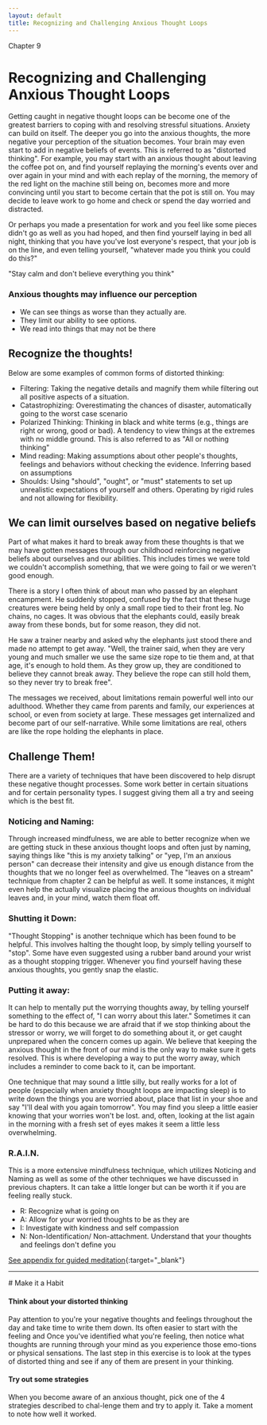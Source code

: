 ```yaml
---
layout: default
title: Recognizing and Challenging Anxious Thought Loops
---
```

<p class="type">Chapter 9</p>

# Recognizing and Challenging Anxious Thought Loops 

Getting caught in negative thought loops can be become one of the greatest barriers to coping with and resolving stressful situations. Anxiety can build on itself. The deeper you go into the anxious thoughts, the more negative your perception of the situation becomes. Your brain may even start to add in negative beliefs of events. This is referred to as "distorted thinking". For example, you may start with an anxious thought about leaving the coffee pot on, and find yourself replaying the morning's events over and over again in your mind and with each replay of the morning, the memory of the red light on the machine still being on, becomes more and more convincing until you start to become certain that the pot is still on. You may decide to leave work to go home and check or spend the day worried and distracted.

Or perhaps you made a presentation for work and you feel like some pieces didn't go as well as you had hoped, and then find yourself laying in bed all night, thinking that you have you've lost everyone's respect, that your job is on the line, and even telling yourself, "whatever made you think you could do this?"

<div class="quote">"Stay calm and don't believe everything you think"</div>

### Anxious thoughts may influence our perception

- We can see things as worse than they actually are.
- They limit our ability to see options.
- We read into things that may not be there

## Recognize the thoughts!
Below are some examples of common forms of distorted thinking:

- Filtering: Taking the negative details and magnify them while filtering out all positive aspects of a situation. 
- Catastrophizing: Overestimating the chances of disaster, automatically going to the worst case scenario 
- Polarized Thinking: Thinking in black and white terms (e.g., things are right or wrong, good or bad). A tendency to view things at the extremes with no middle ground. This is also referred to as "All or nothing thinking"
- Mind reading: Making assumptions about other people's thoughts, feelings and behaviors without checking the evidence. Inferring based on assumptions 
- Shoulds: Using "should", "ought", or "must" statements to set up unrealistic expectations of yourself and others. Operating by rigid rules and not allowing for flexibility.

## We can limit ourselves based on negative beliefs 
Part of what makes it hard to break away from these thoughts is that we may have gotten messages through our childhood reinforcing negative beliefs about ourselves and our abilities. This includes times we were told we couldn't accomplish something, that we were going to fail or we weren't good enough. 

<div class="story">
<p>There is a story I often think of about man who passed by an elephant encampment. He suddenly stopped, confused by the fact that these huge creatures were being held by only a small rope tied to their front leg. No chains, no cages. It was obvious that the elephants could, easily break away from these bonds, but for some reason, they did not.</p>
<p>He saw a trainer nearby and asked why the elephants just stood there and made no attempt to get away. "Well, the trainer said, when they are very young and much smaller we use the same size rope to tie them and, at that age, it's enough to hold them. As they grow up, they are conditioned to believe they cannot break away. They believe the rope can still hold them, so they never try to break free".</p>
<p>The messages we received, about limitations remain powerful well into our adulthood. Whether they came from parents and family, our experiences at school, or even from society at large. These messages get internalized and become part of our self-narrative. While some limitations are real, others are like the rope holding the elephants in place.</p>
</div> 

## Challenge Them!
There are a variety of techniques that have been discovered to help disrupt these negative thought processes. Some work better in certain situations and for certain personality types. I suggest giving them all a try and seeing which is the best fit. 

### Noticing and Naming: 
Through increased mindfulness, we are able to better recognize when we are getting stuck in these anxious thought loops and often just by naming, saying things like "this is my anxiety talking" or "yep, I'm an anxious person" can decrease their intensity and give us enough distance from the thoughts that we no longer feel as overwhelmed. The "leaves on a stream" technique from chapter 2 can be helpful as well. It some instances, it might even help the actually visualize placing the anxious thoughts on individual leaves and, in your mind, watch them float off. 

### Shutting it Down: 
"Thought Stopping" is another technique which has been found to be helpful. This involves halting the thought loop, by simply telling yourself to "stop". Some have even suggested using a rubber band around your wrist as a thought stopping trigger. Whenever you find yourself having these anxious thoughts, you gently snap the elastic. 

### Putting it away: 
It can help to mentally put the worrying thoughts away, by telling yourself something to the effect of, "I can worry about this later." Sometimes it can be hard to do this because we are afraid that if we stop thinking about the stressor or worry, we will forget to do something about it, or get caught unprepared when the concern comes up again. We believe that keeping the anxious thought in the front of our mind is the only way to make sure it gets resolved. This is where developing a way to put the worry away, which includes a reminder to come back to it, can be important.

One technique that may sound a little silly, but really works for a lot of people (especially when anxiety thought loops are impacting sleep) is to write down the things you are worried about, place that list in your shoe and say "I'll deal with you again tomorrow". You may find you sleep a little easier knowing that your worries won't be lost. and, often, looking at the list again in the morning with a fresh set of eyes makes it seem a little less overwhelming.

###  R.A.I.N. 
This is a more extensive mindfulness technique, which utilizes Noticing and Naming as well as some of the other techniques we have discussed in previous chapters. It can take a little longer but can be worth it if you are feeling really stuck.

- R: Recognize what is going on 
- A: Allow for your worried thoughts to be as they are 
- I: Investigate with kindness and self compassion 
- N: Non-Identification/ Non-attachment. Understand that your thoughts and feelings don't define you 

[See appendix for guided meditation](http://www.mindful.org/tara-brach-rain-mindfulness-practice/){:target="_blank"} 

<hr/>
# Make it a Habit

<h4>Think about your distorted thinking</h4>
Pay attention to you're your negative thoughts and feelings throughout the day and take time to write them down. Its often easier to start with the feeling and Once you've identified what you're feeling, then notice what thoughts are running through your mind as you experience those emo-tions or physical sensations. The last step in this exercise is to look at the types of distorted thing and see if any of them are present in your thinking. 

<h4>Try out some strategies</h4> 
When you become aware of an anxious thought, pick one of the 4 strategies described to chal-lenge them and try to apply it.  Take a moment to note how well it worked. 

